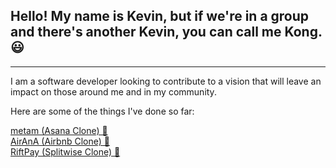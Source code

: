## Hello! My name is Kevin, but if we're in a group and there's another Kevin, you can call me Kong. 😃
---

I am a software developer looking to contribute to a vision that will leave an impact on those around me and in my community.

Here are some of the things I've done so far:

[metam (Asana Clone) 📜](https://github.com/kong1214/metam-project)   
[AirAnA (Airbnb Clone) 🏡](https://github.com/kong1214/airbnb-clone)   
[RiftPay (Splitwise Clone) 💸](https://github.com/eco-richard/RiftPay)  

<!--
**kong1214/kong1214** is a ✨ _special_ ✨ repository because its `README.md` (this file) appears on your GitHub profile.

Here are some ideas to get you started:

- 🔭 I’m currently working on ...
- 🌱 I’m currently learning ...
- 👯 I’m looking to collaborate on ...
- 🤔 I’m looking for help with ...
- 💬 Ask me about ...
- 📫 How to reach me: ...
- 😄 Pronouns: ...
- ⚡ Fun fact: ...
-->
